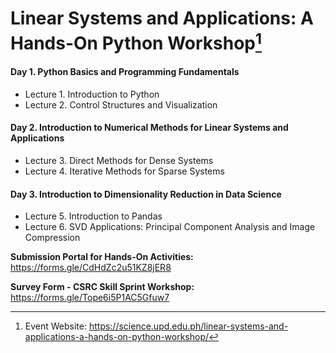 # Linear Systems and Applications: A Hands-On Python Workshop[^1]


#### Day 1. Python Basics and Programming Fundamentals
- Lecture 1. Introduction to Python
- Lecture 2. Control Structures and Visualization

#### Day 2. Introduction to Numerical Methods for Linear Systems and Applications
- Lecture 3. Direct Methods for Dense Systems
- Lecture 4. Iterative Methods for Sparse Systems

#### Day 3. Introduction to Dimensionality Reduction in Data Science
- Lecture 5. Introduction to Pandas
- Lecture 6. SVD Applications: Principal Component Analysis and Image Compression


**Submission Portal for Hands-On Activities:** https://forms.gle/CdHdZc2u51KZ8jER8

**Survey Form - CSRC Skill Sprint Workshop:** https://forms.gle/Tope6i5P1AC5Gfuw7

[^1]: Event Website: https://science.upd.edu.ph/linear-systems-and-applications-a-hands-on-python-workshop/

